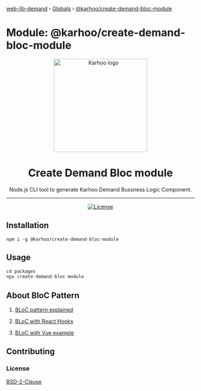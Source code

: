 [web-lib-demand](../README.md) › [Globals](../globals.md) › [@karhoo/create-demand-bloc-module](_karhoo_create_demand_bloc_module.md)

# Module: @karhoo/create-demand-bloc-module

<div align="center">
<a href="https://karhoo.com">
  <img
    alt="Karhoo logo"
    width="250px"
    src="https://cdn.karhoo.com/s/images/logos/karhoo_logo.png"
  />
</a>

<h1>Create Demand Bloc module</h1>

Node.js CLI tool to generate Karhoo Demand Bussness Logic Component.

<hr />

[![License](https://img.shields.io/badge/License-BSD%202--Clause-orange.svg)](https://opensource.org/licenses/BSD-2-Clause)

</div>

## Installation

```
npm i -g @karhoo/create-demand-bloc-module
```

## Usage

```js
cd packages
npx create-demand-bloc-module
```

## About BloC Pattern

1. [BLoC pattern explained](http://flutterdevs.com/blog/bloc-pattern-in-flutter-part-1/)

2. [BLoC with React Hooks](https://magarcia.io/2019/02/18/bloc-pattern-with-react-hooks)

3. [BLoC with Vue example](https://github.com/kevinrodriguez-io/vue-bloc-state-management)

## Contributing

### License

[BSD-2-Clause](../LICENSE)
